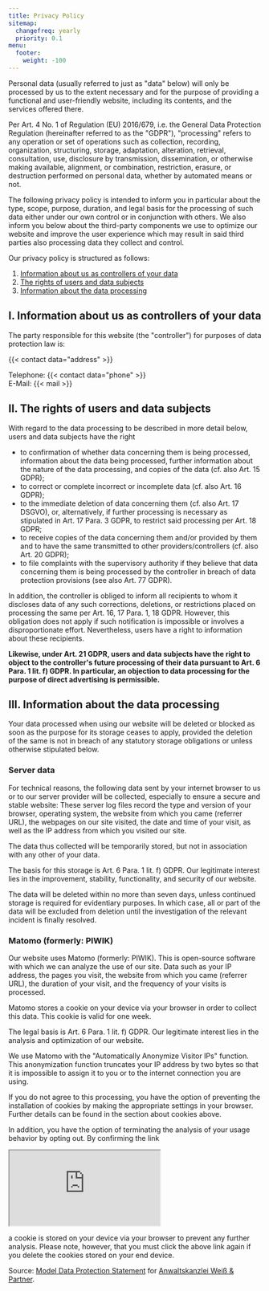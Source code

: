 ```yaml
---
title: Privacy Policy
sitemap:
  changefreq: yearly
  priority: 0.1
menu:
  footer:
    weight: -100
---
```

Personal data (usually referred to just as "data" below) will only be processed by us to the extent necessary and for the purpose of providing a functional and user-friendly website, including its contents, and the services offered there.

Per Art. 4 No. 1 of Regulation (EU) 2016/679, i.e. the General Data Protection Regulation (hereinafter referred to as the "GDPR"), "processing" refers to any operation or set of operations such as collection, recording, organization, structuring, storage, adaptation, alteration, retrieval, consultation, use, disclosure by transmission, dissemination, or otherwise making available, alignment, or combination, restriction, erasure, or destruction performed on personal data, whether by automated means or not.

The following privacy policy is intended to inform you in particular about the type, scope, purpose, duration, and legal basis for the processing of such data either under our own control or in conjunction with others. We also inform you below about the third-party components we use to optimize our website and improve the user experience which may result in said third parties also processing data they collect and control.

Our privacy policy is structured as follows:

1. [Information about us as controllers of your data](#i-information-about-us-as-controllers-of-your-data)
2. [The rights of users and data subjects](#ii-the-rights-of-users-and-data-subjects)
3. [Information about the data processing](#iii-information-about-the-data-processing)

## I. Information about us as controllers of your data

The party responsible for this website (the "controller") for purposes of data protection law is:

{{< contact data="address" >}}

Telephone: {{< contact data="phone" >}}<br />
E-Mail: {{< mail >}}

## II. The rights of users and data subjects

With regard to the data processing to be described in more detail below, users and data subjects have the right

* to confirmation of whether data concerning them is being processed, information about the data being processed, further information about the nature of the data processing, and copies of the data (cf. also Art. 15 GDPR);
* to correct or complete incorrect or incomplete data (cf. also Art. 16 GDPR);
* to the immediate deletion of data concerning them (cf. also Art. 17 DSGVO), or, alternatively, if further processing is necessary as stipulated in Art. 17 Para. 3 GDPR, to restrict said processing per Art. 18 GDPR;
* to receive copies of the data concerning them and/or provided by them and to have the same transmitted to other providers/controllers (cf. also Art. 20 GDPR);
* to file complaints with the supervisory authority if they believe that data concerning them is being processed by the controller in breach of data protection provisions (see also Art. 77 GDPR).

In addition, the controller is obliged to inform all recipients to whom it discloses data of any such corrections, deletions, or restrictions placed on processing the same per Art. 16, 17 Para. 1, 18 GDPR. However, this obligation does not apply if such notification is impossible or involves a disproportionate effort. Nevertheless, users have a right to information about these recipients.

**Likewise, under Art. 21 GDPR, users and data subjects have the right to object to the controller's future processing of their data pursuant to Art. 6 Para. 1 lit. f) GDPR. In particular, an objection to data processing for the purpose of direct advertising is permissible.**

## III. Information about the data processing

Your data processed when using our website will be deleted or blocked as soon as the purpose for its storage ceases to apply, provided the deletion of the same is not in breach of any statutory storage obligations or unless otherwise stipulated below.

### Server data
For technical reasons, the following data sent by your internet browser to us or to our server provider will be collected, especially to ensure a secure and stable website: These server log files record the type and version of your browser, operating system, the website from which you came (referrer URL), the webpages on our site visited, the date and time of your visit, as well as the IP address from which you visited our site.

The data thus collected will be temporarily stored, but not in association with any other of your data.

The basis for this storage is Art. 6 Para. 1 lit. f) GDPR. Our legitimate interest lies in the improvement, stability, functionality, and security of our website.

The data will be deleted within no more than seven days, unless continued storage is required for evidentiary purposes. In which case, all or part of the data will be excluded from deletion until the investigation of the relevant incident is finally resolved.

### Matomo (formerly: PIWIK)

Our website uses Matomo (formerly: PIWIK). This is open-source software with which we can analyze the use of our site. Data such as your IP address, the pages you visit, the website from which you came (referrer URL), the duration of your visit, and the frequency of your visits is processed.

Matomo stores a cookie on your device via your browser in order to collect this data. This cookie is valid for one week.

The legal basis is Art. 6 Para. 1 lit. f) GDPR. Our legitimate interest lies in the analysis and optimization of our website.

We use Matomo with the "Automatically Anonymize Visitor IPs" function. This anonymization function truncates your IP address by two bytes so that it is impossible to assign it to you or to the internet connection you are using.

If you do not agree to this processing, you have the option of preventing the installation of cookies by making the appropriate settings in your browser. Further details can be found in the section about cookies above.

In addition, you have the option of terminating the analysis of your usage behavior by opting out. By confirming the link

<iframe class="stats-opt-out" src="https://stats.hasselkuss.com/index.php?module=CoreAdminHome&action=optOut&idsite=3&language=en"></iframe>

a cookie is stored on your device via your browser to prevent any further analysis. Please note, however, that you must click the above link again if you delete the cookies stored on your end device. 

<p class="small">
  Source: <a href="https://www.ratgeberrecht.eu/leistungen/muster-datenschutzerklaerung.html" target="_blank" rel="noopener">Model Data Protection Statement</a> for <a href="https://www.ratgeberrecht.eu/" target="_blank">Anwaltskanzlei Weiß &amp; Partner</a>.
</p>